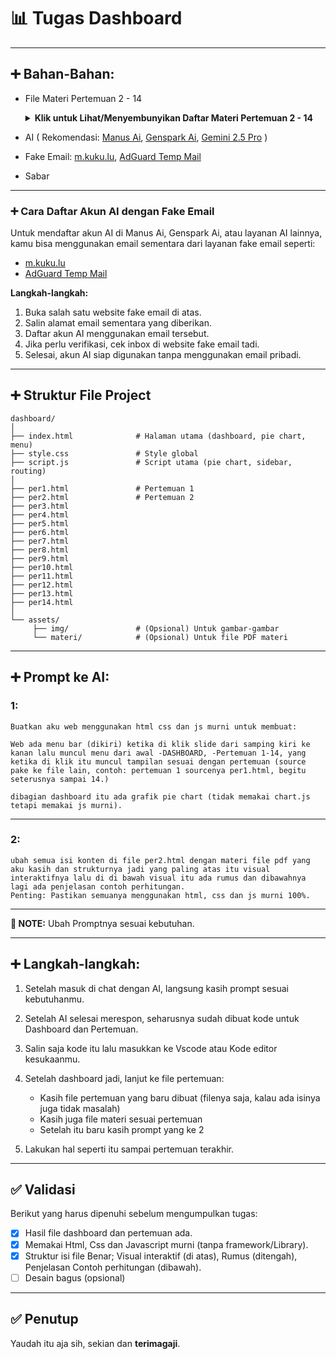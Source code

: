 # 📊 Tugas Dashboard

---

## ➕ Bahan-Bahan:

* File Materi Pertemuan 2 - 14
  <details>
  <summary><b>Klik untuk Lihat/Menyembunyikan Daftar Materi Pertemuan 2 - 14</b></summary>

  - Materi Pertemuan 2 : [Link PDF](https://sakura.unpam.ac.id/api/file/446ed07b-6e4b-4c64-bf0b-6edb883cea72)
  - Materi Pertemuan 3 : [Link PDF](https://sakura.unpam.ac.id/api/file/2399ba1d-fbfc-4a8e-8ae2-8a065a43556a)
  - Materi Pertemuan 4 : [Link PDF](https://sakura.unpam.ac.id/api/file/5e7a244c-7206-4145-b8a4-4925f420ce23)
  - Materi Pertemuan 5 : [Link PDF](https://sakura.unpam.ac.id/api/file/46cbca11-3082-4788-86a5-0a5d0f8aaaab)
  - Materi Pertemuan 6 : [Link PDF](https://sakura.unpam.ac.id/api/file/4ae470f6-98eb-4d80-94a2-f723104b05f3)
  - Materi Pertemuan 7 : [Link PDF](https://sakura.unpam.ac.id/api/file/ade20649-b1f1-4eba-8d36-64ea3afa5d43)
  - Materi Pertemuan 8 : [Link PDF](https://sakura.unpam.ac.id/api/file/f18d5391-4968-417a-be07-9302b8167c4f)
  - Materi Pertemuan 9 : [Link PDF](https://sakura.unpam.ac.id/api/file/178cfb33-26b2-4619-a206-97e57a1994d7)
  - Materi Pertemuan 10 : [Link PDF](https://sakura.unpam.ac.id/api/file/d2cc57cc-196c-43be-b35a-ee7ac261b3f3)
  - Materi Pertemuan 11 : [Link PDF](https://sakura.unpam.ac.id/api/file/7f527a39-93d7-4849-a922-4aa3b9add7eb)
  - Materi Pertemuan 12 : [Link PDF](https://sakura.unpam.ac.id/api/file/dd3fdcf5-0c9a-4056-995e-bc9593453481)
  - Materi Pertemuan 13 : [Link PDF](https://sakura.unpam.ac.id/api/file/590f887e-2c6e-4c30-8f9c-cc9adbeb7b90)
  - Materi Pertemuan 14 : [Link PDF](https://sakura.unpam.ac.id/api/file/a7c17e1a-1d86-49f7-a7f2-4dfee3a7d094)

  </details>
* AI ( Rekomendasi: [Manus Ai](https://manus.im), [Genspark Ai](https://www.genspark.ai), [Gemini 2.5 Pro](https://aistudio.google.com/) )
* Fake Email: [m.kuku.lu](https://m.kuku.lu), [AdGuard Temp Mail](https://adguard.com/en/adguard-temp-mail/overview.html)
* Sabar

---

### ➕ Cara Daftar Akun AI dengan Fake Email

Untuk mendaftar akun AI di Manus Ai, Genspark Ai, atau layanan AI lainnya, kamu bisa menggunakan email sementara dari layanan fake email seperti:

- [m.kuku.lu](https://m.kuku.lu)
- [AdGuard Temp Mail](https://adguard.com/en/adguard-temp-mail/overview.html)

**Langkah-langkah:**
1. Buka salah satu website fake email di atas.
2. Salin alamat email sementara yang diberikan.
3. Daftar akun AI menggunakan email tersebut.
4. Jika perlu verifikasi, cek inbox di website fake email tadi.
5. Selesai, akun AI siap digunakan tanpa menggunakan email pribadi.

---

## ➕ Struktur File Project

```
dashboard/
│
├── index.html              # Halaman utama (dashboard, pie chart, menu)
├── style.css               # Style global
├── script.js               # Script utama (pie chart, sidebar, routing)
│
├── per1.html               # Pertemuan 1
├── per2.html               # Pertemuan 2
├── per3.html
├── per4.html
├── per5.html
├── per6.html
├── per7.html
├── per8.html
├── per9.html
├── per10.html
├── per11.html
├── per12.html
├── per13.html
├── per14.html
│
└── assets/
     ├── img/               # (Opsional) Untuk gambar-gambar
     └── materi/            # (Opsional) Untuk file PDF materi
```

---

## ➕ Prompt ke AI:

### 1:

```
Buatkan aku web menggunakan html css dan js murni untuk membuat:

Web ada menu bar (dikiri) ketika di klik slide dari samping kiri ke kanan lalu muncul menu dari awal -DASHBOARD, -Pertemuan 1-14, yang ketika di klik itu muncul tampilan sesuai dengan pertemuan (source pake ke file lain, contoh: pertemuan 1 sourcenya per1.html, begitu seterusnya sampai 14.)

dibagian dashboard itu ada grafik pie chart (tidak memakai chart.js tetapi memakai js murni).
```

---

### 2:

```
ubah semua isi konten di file per2.html dengan materi file pdf yang aku kasih dan strukturnya jadi yang paling atas itu visual interaktifnya lalu di di bawah visual itu ada rumus dan dibawahnya lagi ada penjelasan contoh perhitungan.
Penting: Pastikan semuanya menggunakan html, css dan js murni 100%.
```

---

**📝 NOTE:** Ubah Promptnya sesuai kebutuhan.

---

## ➕ Langkah-langkah:

1. Setelah masuk di chat dengan AI, langsung kasih prompt sesuai kebutuhanmu.
2. Setelah AI selesai merespon, seharusnya sudah dibuat kode untuk Dashboard dan Pertemuan.
3. Salin saja kode itu lalu masukkan ke Vscode atau Kode editor kesukaanmu.
4. Setelah dashboard jadi, lanjut ke file pertemuan:

   * Kasih file pertemuan yang baru dibuat (filenya saja, kalau ada isinya juga tidak masalah)
   * Kasih juga file materi sesuai pertemuan
   * Setelah itu baru kasih prompt yang ke 2
5. Lakukan hal seperti itu sampai pertemuan terakhir.

---

## ✅ Validasi

Berikut yang harus dipenuhi sebelum mengumpulkan tugas:

- [x] Hasil file dashboard dan pertemuan ada.
- [x] Memakai Html, Css dan Javascript murni (tanpa framework/Library).
- [x] Struktur isi file Benar; Visual interaktif (di atas), Rumus (ditengah), Penjelasan Contoh perhitungan (dibawah).
- [ ] Desain bagus (opsional)

---

## ✅ Penutup

Yaudah itu aja sih, sekian dan **terimagaji**.
